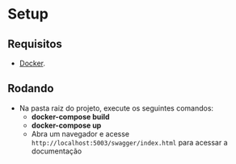 # Setup 

## Requisitos
- [Docker](https://www.docker.com/products/docker-desktop).

## Rodando
- Na pasta raiz do projeto, execute os seguintes comandos:
  - **docker-compose build**
  - **docker-compose up**
  - Abra um navegador e acesse `http://localhost:5003/swagger/index.html` para acessar a documentação
